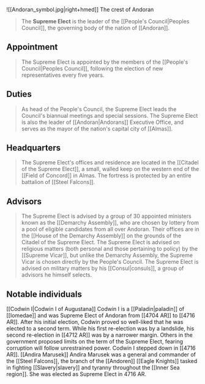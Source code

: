 ![[Andoran_symbol.jpg|right+hmed]] 
 The crest of Andoran
> The **Supreme Elect** is the leader of the [[People's Council|Peoples Council]], the governing body of the nation of [[Andoran]].



## Appointment

> The Supreme Elect is appointed by the members of the [[People's Council|Peoples Council]], following the election of new representatives every five years.


## Duties

> As head of the People's Council, the Supreme Elect leads the Council's biannual meetings and special sessions. The Supreme Elect is also the leader of [[Andoran|Andorans]] Executive Office, and serves as the mayor of the nation's capital city of [[Almas]].


## Headquarters

> The Supreme Elect's offices and residence are located in the [[Citadel of the Supreme Elect]], a small, walled keep on the western end of the [[Field of Concord]] in Almas. The fortress is protected by an entire battalion of [[Steel Falcons]].


## Advisors

> The Supreme Elect is advised by a group of 30 appointed ministers known as the [[Demarchy Assembly]], who are chosen by lottery from a pool of eligible candidates from all over Andoran. Their offices are in the [[House of the Demarchy Assembly]] on the grounds of the Citadel of the Supreme Elect. The Supreme Elect is advised on religious matters (both personal and those pertaining to policy) by the [[Supreme Vicar]], but unlike the Demarchy Assembly, the Supreme Vicar is chosen directly by the People's Council. The Supreme Elect is advised on military matters by his [[Consul|consuls]], a group of advisors he himself selects.


## Notable individuals

[[Codwin I|Codwin I of Augustana]]
Codwin I is a [[Paladin|paladin]] of [[Iomedae]] and was Supreme Elect of Andoran from [[4704 AR]] to [[4716 AR]]. After his initial election, Codwin proved so well-liked that he was elected to a second term.
While his first re-election was by a landslide, his second re-election in [[4712 AR]] was by a narrower margin. Others in the government proposed limits on the term of the Supreme Elect, fearing corruption will follow unrestrained power. Codwin I stepped down in [[4716 AR]].
[[Andira Marusek]]
Andira Marusek was a general and commander of the [[Steel Falcons]], the branch of the [[Andoren]] [[Eagle Knights]] tasked in fighting [[Slavery|slavery]] and tyranny throughout the [[Inner Sea region]]. She was elected as Supreme Elect in 4716 AR.








